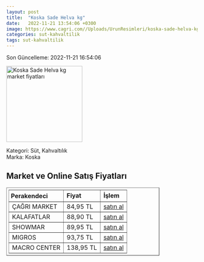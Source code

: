 ```yaml
---
layout: post
title:  "Koska Sade Helva kg"
date:   2022-11-21 13:54:06 +0300
image: https://www.cagri.com//Uploads/UrunResimleri/koska-sade-helva-kg-5c38.jpg
categories: sut-kahvaltilik
tags: sut-kahvaltilik
---
```


Son Güncelleme: 2022-11-21 16:54:06

<img src="https://www.cagri.com//Uploads/UrunResimleri/koska-sade-helva-kg-5c38.jpg" width="200" alt="Koska Sade Helva kg market fiyatları" />

Kategori: Süt, Kahvaltılık
<br />
Marka: Koska

<h2>Market ve Online Satış Fiyatları</h2>

<table border="1" style="padding: 5px;width:80%;">
  <tr>
    <td style="padding: 5px;"><strong>Perakendeci</strong></td>
    <td><strong>Fiyat</strong></td>
    <td><strong>İşlem</strong></td>
  </tr>
  <tr>
              <td title="Çağrı Market">ÇAĞRI MARKET</td>
              <td>84,95 TL</td>
              <td><a title="Çağrı Market" target="_blank" href="https://www.cagri.com/koska-sade-helva-kg">satın al</a></td>
            </tr><tr>
              <td title="Kalafatlar">KALAFATLAR</td>
              <td>88,90 TL</td>
              <td><a title="Kalafatlar" target="_blank" href="https://www.kalafatlar.com/urun/koska-sade-helva-1-kg">satın al</a></td>
            </tr><tr>
              <td title="Showmar">SHOWMAR</td>
              <td>89,95 TL</td>
              <td><a title="Showmar" target="_blank" href="https://www.showmar.com.tr/urun/koska-helva-sade-kg">satın al</a></td>
            </tr><tr>
              <td title="Migros">MIGROS</td>
              <td>93,75 TL</td>
              <td><a title="Migros" target="_blank" href="https://www.migros.com.tr/koska-sade-blok-helva-kg-p-6c0890">satın al</a></td>
            </tr><tr>
              <td title="Macro Center">MACRO CENTER</td>
              <td>138,95 TL</td>
              <td><a title="Macro Center" target="_blank" href="https://www.macrocenter.com.tr/koska-fistikli-blok-helva-kg-p-6c0892">satın al</a></td>
            </tr>
</table>

